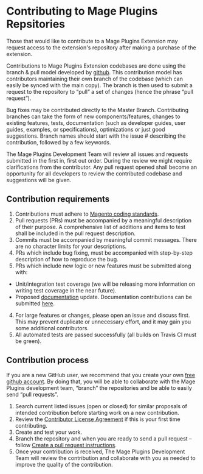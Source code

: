 # Contributing to Mage Plugins Repsitories

Those that would like to contribute to a Mage Plugins Extension may request access to the extension's repository after making a purchase of the extension.

Contributions to Mage Plugins Extension codebases are done using the branch & pull model developed by [github](https://zachholman.com/talk/how-github-uses-github-to-build-github/).
This contribution model has contributors maintaining their own branch of the codebase (which can easily be synced with the main copy). The branch is then used to submit a request to the repository to “pull” a set of changes (hence the phrase “pull request”).

Bug fixes may be contributed directly to the Master Branch. Contributing branches can take the form of new components/features, changes to existing features, tests, documentation (such as developer guides, user guides, examples, or specifications), optimizations or just good suggestions. Branch names should start with the issue # describing the contribution, followed by a few keywords.

The Mage Plugins Development Team will review all issues and requests submitted in the first in, first out order. During the review we might require clarifications from the contributor. Any pull request opened shall become an opportunity for all developers to review the contributed codebase and suggestions will be given.

## Contribution requirements

1. Contributions must adhere to [Magento coding standards](http://devdocs.magento.com/guides/v1.0/coding-standards/bk-coding-standards.html).
2. Pull requests (PRs) must be accompanied by a meaningful description of their purpose. A comprehensive list of additions and items to test shall be included in the pull request description. 
3. Commits must be accompanied by meaningful commit messages. There are no character limits for your descriptions.
4. PRs which include bug fixing, must be accompanied with step-by-step description of how to reproduce the bug.
3. PRs which include new logic or new features must be submitted along with:
* Unit/integration test coverage (we will be releasing more information on writing test coverage in the near future).
* Proposed [documentation](http://devdocs.magento.com) update. Documentation contributions can be submitted [here](https://github.com/merchantprotocol/documentation).
4. For large features or changes, please open an issue and discuss first. This may prevent duplicate or unnecessary effort, and it may gain you some additional contributors.
5. All automated tests are passed successfully (all builds on Travis CI must be green).

## Contribution process

If you are a new GitHub user, we recommend that you create your own [free github account](https://github.com/signup/free). By doing that, you will be able to collaborate with the Mage Plugins development team, “branch” the repositories and be able to easily send “pull requests”.

1. Search current listed issues (open or closed) for similar proposals of intended contribution before starting work on a new contribution.
2. Review the [Contributor License Agreement](https://gist.github.com/Jonathonbyrd/85931e667473797e8bdd72e6c8f9ae21) if this is your first time contributing.
3. Create and test your work.
4. Branch the repository and when you are ready to send a pull request – follow [Create a pull request instructions](http://devdocs.magento.com/guides/v1.0/contributor-guide/CONTRIBUTING.html#pull_request).
5. Once your contribution is received, The Mage Plugins Development Team will review the contribution and collaborate with you as needed to improve the quality of the contribution.
